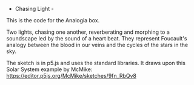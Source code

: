 - Chasing Light -

This is the code for the Analogia box.

Two lights, chasing one another, reverberating and morphing to a soundscape led by the sound of a heart beat. They represent Foucault's analogy between the blood in our veins and the cycles of the stars in the sky.

The sketch is in p5.js and uses the standard libraries. It draws upon this Solar System example by McMike: https://editor.p5js.org/McMike/sketches/9fn_RbQv8

